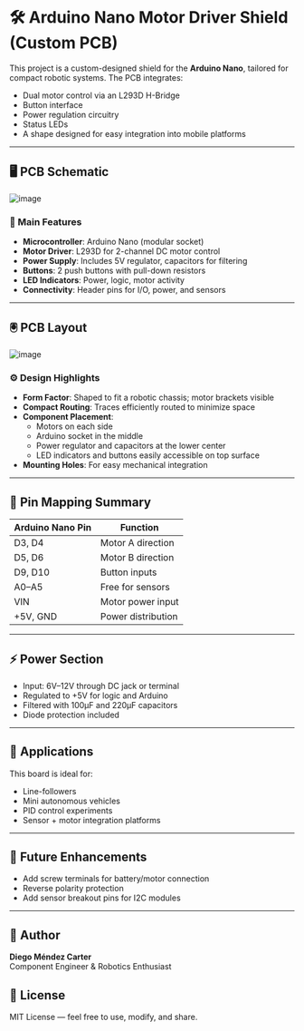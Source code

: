 # 🛠️ Arduino Nano Motor Driver Shield (Custom PCB)

This project is a custom-designed shield for the **Arduino Nano**, tailored for compact robotic systems. The PCB integrates:
- Dual motor control via an L293D H-Bridge
- Button interface
- Power regulation circuitry
- Status LEDs
- A shape designed for easy integration into mobile platforms

---

## 🖥️ PCB Schematic
![image](https://github.com/user-attachments/assets/9dabec41-9018-40b3-8d3d-0a6489e4e8fd)
### 🔧 Main Features

- **Microcontroller**: Arduino Nano (modular socket)
- **Motor Driver**: L293D for 2-channel DC motor control
- **Power Supply**: Includes 5V regulator, capacitors for filtering
- **Buttons**: 2 push buttons with pull-down resistors
- **LED Indicators**: Power, logic, motor activity
- **Connectivity**: Header pins for I/O, power, and sensors

---

## 🖲️ PCB Layout

![image](https://github.com/user-attachments/assets/0b3555f5-5a2d-417e-b5bc-47653441aa87)


### ⚙️ Design Highlights

- **Form Factor**: Shaped to fit a robotic chassis; motor brackets visible
- **Compact Routing**: Traces efficiently routed to minimize space
- **Component Placement**:
  - Motors on each side
  - Arduino socket in the middle
  - Power regulator and capacitors at the lower center
  - LED indicators and buttons easily accessible on top surface
- **Mounting Holes**: For easy mechanical integration

---

## 📌 Pin Mapping Summary

| Arduino Nano Pin | Function           |
|------------------|--------------------|
| D3, D4           | Motor A direction  |
| D5, D6           | Motor B direction  |
| D9, D10          | Button inputs      |
| A0–A5            | Free for sensors   |
| VIN              | Motor power input  |
| +5V, GND         | Power distribution |

---

## ⚡ Power Section

- Input: 6V–12V through DC jack or terminal
- Regulated to +5V for logic and Arduino
- Filtered with 100µF and 220µF capacitors
- Diode protection included

---

## 🧰 Applications

This board is ideal for:
- Line-followers
- Mini autonomous vehicles
- PID control experiments
- Sensor + motor integration platforms

---

## 🔄 Future Enhancements

- Add screw terminals for battery/motor connection
- Reverse polarity protection
- Add sensor breakout pins for I2C modules

---

## 👤 Author

**Diego Méndez Carter**  
Component Engineer & Robotics Enthusiast  
## 📜 License

MIT License — feel free to use, modify, and share.
